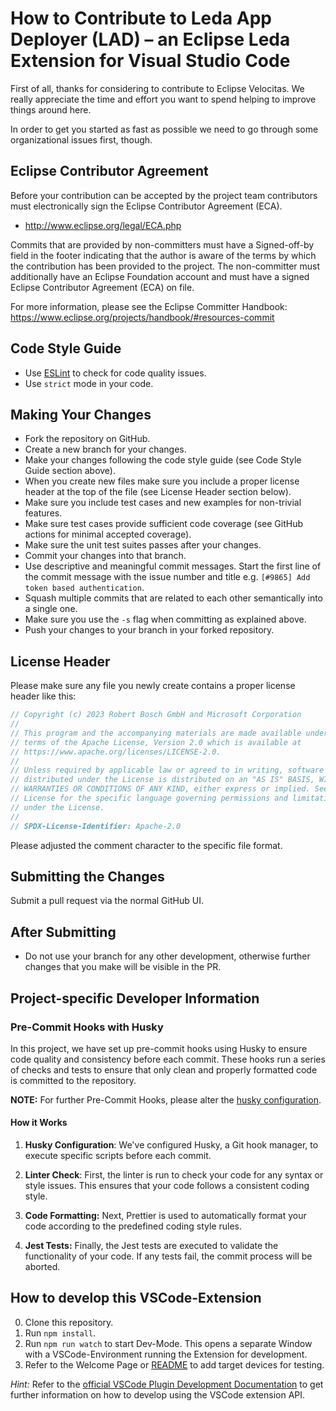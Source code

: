 # How to Contribute to Leda App Deployer (LAD) – an Eclipse Leda Extension for Visual Studio Code

First of all, thanks for considering to contribute to Eclipse Velocitas. We really
appreciate the time and effort you want to spend helping to improve things around here.

In order to get you started as fast as possible we need to go through some organizational issues first, though.

## Eclipse Contributor Agreement

Before your contribution can be accepted by the project team contributors must
electronically sign the Eclipse Contributor Agreement (ECA).

- http://www.eclipse.org/legal/ECA.php

Commits that are provided by non-committers must have a Signed-off-by field in
the footer indicating that the author is aware of the terms by which the
contribution has been provided to the project. The non-committer must
additionally have an Eclipse Foundation account and must have a signed Eclipse
Contributor Agreement (ECA) on file.

For more information, please see the Eclipse Committer Handbook:
https://www.eclipse.org/projects/handbook/#resources-commit

## Code Style Guide

- Use [ESLint](https://eslint.org//) to check for code quality issues.
- Use `strict` mode in your code.

## Making Your Changes

- Fork the repository on GitHub.
- Create a new branch for your changes.
- Make your changes following the code style guide (see Code Style Guide section above).
- When you create new files make sure you include a proper license header at the top of the file (see License Header section below).
- Make sure you include test cases and new examples for non-trivial features.
- Make sure test cases provide sufficient code coverage (see GitHub actions for minimal accepted coverage).
- Make sure the unit test suites passes after your changes.
- Commit your changes into that branch.
- Use descriptive and meaningful commit messages. Start the first line of the commit message with the issue number and title e.g. `[#9865] Add token based authentication`.
- Squash multiple commits that are related to each other semantically into a single one.
- Make sure you use the `-s` flag when committing as explained above.
- Push your changes to your branch in your forked repository.

## License Header

Please make sure any file you newly create contains a proper license header like this:

```javascript
// Copyright (c) 2023 Robert Bosch GmbH and Microsoft Corporation
//
// This program and the accompanying materials are made available under the
// terms of the Apache License, Version 2.0 which is available at
// https://www.apache.org/licenses/LICENSE-2.0.
//
// Unless required by applicable law or agreed to in writing, software
// distributed under the License is distributed on an "AS IS" BASIS, WITHOUT
// WARRANTIES OR CONDITIONS OF ANY KIND, either express or implied. See the
// License for the specific language governing permissions and limitations
// under the License.
//
// SPDX-License-Identifier: Apache-2.0
```

Please adjusted the comment character to the specific file format.

## Submitting the Changes

Submit a pull request via the normal GitHub UI.

## After Submitting

- Do not use your branch for any other development, otherwise further changes that you make will be visible in the PR.

## Project-specific Developer Information

### Pre-Commit Hooks with Husky

In this project, we have set up pre-commit hooks using Husky to ensure code quality and consistency before each commit. These hooks run a series of checks and tests to ensure that only clean and properly formatted code is committed to the repository.

**NOTE:** For further Pre-Commit Hooks, please alter the [husky configuration](.husky/pre-commit).

#### How it Works

1. **Husky Configuration**: We've configured Husky, a Git hook manager, to execute specific scripts before each commit.

2. **Linter Check**: First, the linter is run to check your code for any syntax or style issues. This ensures that your code follows a consistent coding style.

3. **Code Formatting:** Next, Prettier is used to automatically format your code according to the predefined coding style rules.

4. **Jest Tests:** Finally, the Jest tests are executed to validate the functionality of your code. If any tests fail, the commit process will be aborted.

## How to develop this VSCode-Extension

0. Clone this repository.
1. Run ```npm install```.
2. Run ```npm run watch``` to start Dev-Mode. This opens a separate Window with a VSCode-Environment running the Extension for development.
3. Refer to the Welcome Page or [README](README.md) to add target devices for testing.

*Hint:* Refer to the [official VSCode Plugin Development Documentation](https://code.visualstudio.com/api/get-started/your-first-extension) to get further information on how to develop using the VSCode extension API.

